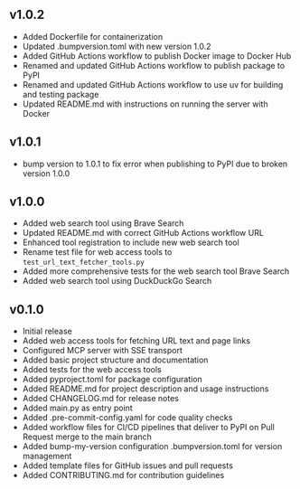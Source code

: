## v1.0.2
* Added Dockerfile for containerization
* Updated .bumpversion.toml with new version 1.0.2
* Added GitHub Actions workflow to publish Docker image to Docker Hub
* Renamed and updated GitHub Actions workflow to publish package to PyPI
* Renamed and updated GitHub Actions workflow to use uv for building and testing package
* Updated README.md with instructions on running the server with Docker

## v1.0.1
* bump version to 1.0.1 to fix error when publishing to PyPI due to broken version 1.0.0

## v1.0.0
* Added web search tool using Brave Search
* Updated README.md with correct GitHub Actions workflow URL
* Enhanced tool registration to include new web search tool
* Rename test file for web access tools to `test_url_text_fetcher_tools.py`
* Added more comprehensive tests for the web search tool Brave Search
* Added web search tool using DuckDuckGo Search

## v0.1.0
* Initial release
* Added web access tools for fetching URL text and page links
* Configured MCP server with SSE transport
* Added basic project structure and documentation
* Added tests for the web access tools
* Added pyproject.toml for package configuration
* Added README.md for project description and usage instructions
* Added CHANGELOG.md for release notes
* Added main.py as entry point
* Added .pre-commit-config.yaml for code quality checks
* Added workflow files for CI/CD pipelines that deliver to PyPI on Pull Request merge to the main branch
* Added bump-my-version configuration .bumpversion.toml for version management
* Added template files for GitHub issues and pull requests
* Added CONTRIBUTING.md for contribution guidelines
